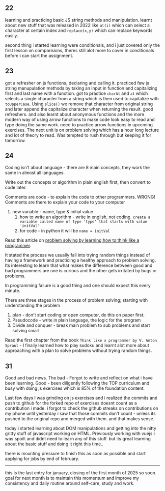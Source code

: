 ## 22

learning and practicing basic JS string methods and manipulation. learnt about new stuff that was released in 2022 like `at(i)` which can select a character at certain index and `replace(x,y)` which can replace keywords easily.

second thing i started learning were conditionals, and i just covered only the first lesson on comparisions, theres still alot more to cover in conditionals before i can start the assignment.

## 23

got a refresher on js functions, declaring and calling it. practiced few js string manupulation methods by taking an input in function and capitalizing first and last name with a function. got to practice `charAt` and `at` which selects a single character from a string which is then used to capitalize with `toUpperCase`. Using `slice()` we remove that character from original string and later append the capitalize character when returning the result. good refreshers. and also learnt about anonymous functions and the more modern way of using arrow functions to make code look easy to read and type doing the same work. need to practice arrow functions in upcoming exercises. The next unit is on problem solving which has a hour long lecture and lot of theory to read. Was tempted to rush through but keeping it for tomorrow. 

## 24

Coding isn't about language - there are 8 main concepts, they work the same in almost all languages.

Write out the concepts or algorithm in plain english first, then convert to code later.

Comments are code - to explain the code to other programmers. WRONG! Comments are there to explain your code to your computer

1. new variable - name, type & initial value
   1. how to write an algorithm - write in english, not coding. `create a variable called name of type 'type' that starts with value 'initVal'`
   2. for code - in python it will be `name = initVal`

Read this article on [problem solving by learning how to think like a programmer](https://www.freecodecamp.org/news/how-to-think-like-a-programmer-lessons-in-problem-solving-d1d8bf1de7d2/).

It stated the process we usually fall into trying random things instead of having a framework and practicing a healthy approach to problem solving. Its interesting to learn that what makes the difference between good and bad programmers are one is curious and the other gets irritated by bugs or problems.

In programming failure is a good thing and one should expect this every minute.

There are three stages in the process of problem solving; starting with understanding the problem
1. plan - don't start coding or open computer, do this on paper first. 
2.  Pseudocode - write in plain language, the logic for the program 
3.  Divide and conquer - break main problem to sub problems and start solving small

Read the first chapter from the book `Think like a programmer by V. Anton Spraul` - I finally learned how to play sudoku and learnt alot more about approaching with a plan to solve problems without trying random things.


## 31

Good and bad news. The bad - Forgot to write and reflect on what i have been learning. Good - been diligently following the TOP curriculum and busy with doing js exercises which is 85% of the foundation content. 

Last few days I was grinding on js exercises and i realized the commits and push to github for the forked repo of exercises doesnt count as a contribution i made. i forgot to check the github streaks on contributions on my phone until yesterday i saw that those commits don't count - unless its pushed to the original repo and merged with them. and that makes sense.

today i started learning about DOM manipulations and getting into the nitty gritty stuff of javascript working on HTML. Previously working with vuejs i was spoilt and didnt need to learn any of this stuff. but its great learning about the basic stuff and doing it right this time.. 

there is mounting pressure to finish this as soon as possible and start applying for jobs by end of february.

--- 

this is the last entry for january, closing of the first month of 2025 so soon. goal for next month is to maintain this momentum and improve my consistency and daily routine around self-care, study and work. 